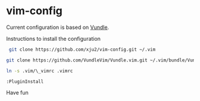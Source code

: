 # vim-config
Current configuration is based on [Vundle](https://github.com/VundleVim/Vundle.vim).

Instructions to install the configuration
```bash
 git clone https://github.com/xju2/vim-config.git ~/.vim
```

```bash
git clone https://github.com/VundleVim/Vundle.vim.git ~/.vim/bundle/Vundle.vim
```

```bash
ln -s .vim/\_vimrc .vimrc
```

```bash
:PluginInstall
```
 
 Have fun
